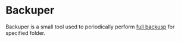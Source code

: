 # Backuper

Backuper is a small tool used to periodically perform [full backusp](https://en.wikipedia.org/wiki/Backup#Full_only/System_imaging) for specified folder.
